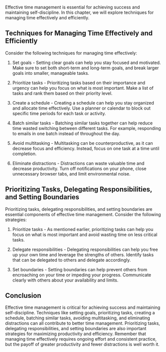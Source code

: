 
Effective time management is essential for achieving success and maintaining self-discipline. In this chapter, we will explore techniques for managing time effectively and efficiently.

Techniques for Managing Time Effectively and Efficiently
--------------------------------------------------------

Consider the following techniques for managing time effectively:

1. Set goals - Setting clear goals can help you stay focused and motivated. Make sure to set both short-term and long-term goals, and break larger goals into smaller, manageable tasks.

2. Prioritize tasks - Prioritizing tasks based on their importance and urgency can help you focus on what is most important. Make a list of tasks and rank them based on their priority level.

3. Create a schedule - Creating a schedule can help you stay organized and allocate time effectively. Use a planner or calendar to block out specific time periods for each task or activity.

4. Batch similar tasks - Batching similar tasks together can help reduce time wasted switching between different tasks. For example, responding to emails in one batch instead of throughout the day.

5. Avoid multitasking - Multitasking can be counterproductive, as it can decrease focus and efficiency. Instead, focus on one task at a time until completion.

6. Eliminate distractions - Distractions can waste valuable time and decrease productivity. Turn off notifications on your phone, close unnecessary browser tabs, and limit environmental noise.

Prioritizing Tasks, Delegating Responsibilities, and Setting Boundaries
-----------------------------------------------------------------------

Prioritizing tasks, delegating responsibilities, and setting boundaries are essential components of effective time management. Consider the following strategies:

1. Prioritize tasks - As mentioned earlier, prioritizing tasks can help you focus on what is most important and avoid wasting time on less critical tasks.

2. Delegate responsibilities - Delegating responsibilities can help you free up your own time and leverage the strengths of others. Identify tasks that can be delegated to others and delegate accordingly.

3. Set boundaries - Setting boundaries can help prevent others from encroaching on your time or impeding your progress. Communicate clearly with others about your availability and limits.

Conclusion
---------------

Effective time management is critical for achieving success and maintaining self-discipline. Techniques like setting goals, prioritizing tasks, creating a schedule, batching similar tasks, avoiding multitasking, and eliminating distractions can all contribute to better time management. Prioritizing tasks, delegating responsibilities, and setting boundaries are also important strategies for maximizing productivity and efficiency. Remember that managing time effectively requires ongoing effort and consistent practice, but the payoff of greater productivity and fewer distractions is well worth it.
